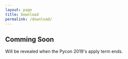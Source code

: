 ```yaml
---
layout: page
title: Download
permalink: /download/
---
```


## Comming Soon
Will be revealed when the Pycon 2019's apply term ends.